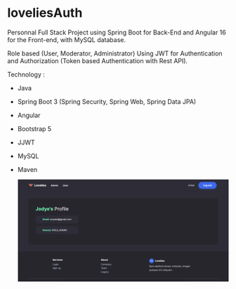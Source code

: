 # loveliesAuth

Personnal Full Stack Project using Spring Boot for Back-End and Angular 16 for the Front-end, with MySQL database.

Role based (User, Moderator, Administrator)
Using JWT for Authentication and Authorization (Token based Authentication with Rest API).

Technology :
- Java
- Spring Boot 3 (Spring Security, Spring Web, Spring Data JPA)
- Angular
- Bootstrap 5
- JJWT
- MySQL
- Maven

  ![alt text](https://github.com/scezen/loveliesAuth/blob/master/Profile.png?raw=true)
